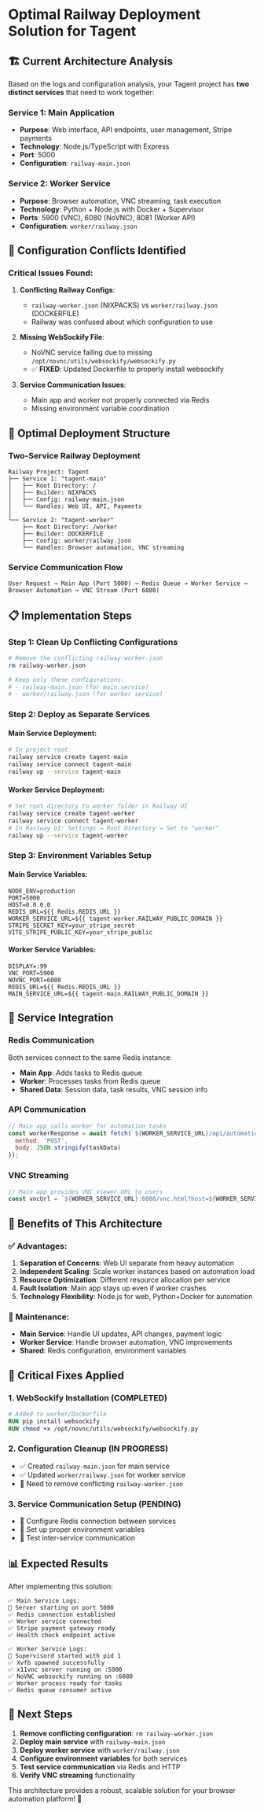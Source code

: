 # Optimal Railway Deployment Solution for Tagent

## 🏗️ **Current Architecture Analysis**

Based on the logs and configuration analysis, your Tagent project has **two distinct services** that need to work together:

### **Service 1: Main Application** 
- **Purpose**: Web interface, API endpoints, user management, Stripe payments
- **Technology**: Node.js/TypeScript with Express
- **Port**: 5000
- **Configuration**: `railway-main.json`

### **Service 2: Worker Service**
- **Purpose**: Browser automation, VNC streaming, task execution
- **Technology**: Python + Node.js with Docker + Supervisor
- **Ports**: 5900 (VNC), 6080 (NoVNC), 8081 (Worker API)
- **Configuration**: `worker/railway.json`

## 🔧 **Configuration Conflicts Identified**

### **Critical Issues Found:**
1. **Conflicting Railway Configs**: 
   - `railway-worker.json` (NIXPACKS) vs `worker/railway.json` (DOCKERFILE)
   - Railway was confused about which configuration to use

2. **Missing WebSockify File**: 
   - NoVNC service failing due to missing `/opt/novnc/utils/websockify/websockify.py`
   - ✅ **FIXED**: Updated Dockerfile to properly install websockify

3. **Service Communication Issues**:
   - Main app and worker not properly connected via Redis
   - Missing environment variable coordination

## 🚀 **Optimal Deployment Structure**

### **Two-Service Railway Deployment**

```
Railway Project: Tagent
├── Service 1: "tagent-main" 
│   ├── Root Directory: /
│   ├── Builder: NIXPACKS
│   ├── Config: railway-main.json
│   └── Handles: Web UI, API, Payments
│
└── Service 2: "tagent-worker"
    ├── Root Directory: /worker
    ├── Builder: DOCKERFILE  
    ├── Config: worker/railway.json
    └── Handles: Browser automation, VNC streaming
```

### **Service Communication Flow**

```
User Request → Main App (Port 5000) → Redis Queue → Worker Service → Browser Automation → VNC Stream (Port 6080)
```

## 📋 **Implementation Steps**

### **Step 1: Clean Up Conflicting Configurations**
```bash
# Remove the conflicting railway-worker.json
rm railway-worker.json

# Keep only these configurations:
# - railway-main.json (for main service)
# - worker/railway.json (for worker service)
```

### **Step 2: Deploy as Separate Services**

#### **Main Service Deployment:**
```bash
# In project root
railway service create tagent-main
railway service connect tagent-main
railway up --service tagent-main
```

#### **Worker Service Deployment:**
```bash
# Set root directory to worker folder in Railway UI
railway service create tagent-worker
railway service connect tagent-worker
# In Railway UI: Settings → Root Directory → Set to "worker"
railway up --service tagent-worker
```

### **Step 3: Environment Variables Setup**

#### **Main Service Variables:**
```env
NODE_ENV=production
PORT=5000
HOST=0.0.0.0
REDIS_URL=${{ Redis.REDIS_URL }}
WORKER_SERVICE_URL=${{ tagent-worker.RAILWAY_PUBLIC_DOMAIN }}
STRIPE_SECRET_KEY=your_stripe_secret
VITE_STRIPE_PUBLIC_KEY=your_stripe_public
```

#### **Worker Service Variables:**
```env
DISPLAY=:99
VNC_PORT=5900
NOVNC_PORT=6080
REDIS_URL=${{ Redis.REDIS_URL }}
MAIN_SERVICE_URL=${{ tagent-main.RAILWAY_PUBLIC_DOMAIN }}
```

## 🔗 **Service Integration**

### **Redis Communication**
Both services connect to the same Redis instance:
- **Main App**: Adds tasks to Redis queue
- **Worker**: Processes tasks from Redis queue
- **Shared Data**: Session data, task results, VNC session info

### **API Communication**
```javascript
// Main app calls worker for automation tasks
const workerResponse = await fetch(`${WORKER_SERVICE_URL}/api/automation`, {
  method: 'POST',
  body: JSON.stringify(taskData)
});
```

### **VNC Streaming**
```javascript
// Main app provides VNC viewer URL to users
const vncUrl = `${WORKER_SERVICE_URL}:6080/vnc.html?host=${WORKER_SERVICE_URL}&port=6080`;
```

## 🎯 **Benefits of This Architecture**

### **✅ Advantages:**
1. **Separation of Concerns**: Web UI separate from heavy automation
2. **Independent Scaling**: Scale worker instances based on automation load
3. **Resource Optimization**: Different resource allocation per service
4. **Fault Isolation**: Main app stays up even if worker crashes
5. **Technology Flexibility**: Node.js for web, Python+Docker for automation

### **🔧 Maintenance:**
- **Main Service**: Handle UI updates, API changes, payment logic
- **Worker Service**: Handle browser automation, VNC improvements
- **Shared**: Redis configuration, environment variables

## 🚨 **Critical Fixes Applied**

### **1. WebSockify Installation (COMPLETED)**
```dockerfile
# Added to worker/Dockerfile
RUN pip install websockify
RUN chmod +x /opt/novnc/utils/websockify/websockify.py
```

### **2. Configuration Cleanup (IN PROGRESS)**
- ✅ Created `railway-main.json` for main service
- ✅ Updated `worker/railway.json` for worker service  
- 🔄 Need to remove conflicting `railway-worker.json`

### **3. Service Communication Setup (PENDING)**
- 🔄 Configure Redis connection between services
- 🔄 Set up proper environment variables
- 🔄 Test inter-service communication

## 📊 **Expected Results**

After implementing this solution:

```
✅ Main Service Logs:
🚀 Server starting on port 5000
✅ Redis connection established
✅ Worker service connected
✅ Stripe payment gateway ready
✅ Health check endpoint active

✅ Worker Service Logs:
🚀 Supervisord started with pid 1
✅ Xvfb spawned successfully
✅ x11vnc server running on :5900
✅ NoVNC websockify running on :6080
✅ Worker process ready for tasks
✅ Redis queue consumer active
```

## 🎉 **Next Steps**

1. **Remove conflicting configuration**: `rm railway-worker.json`
2. **Deploy main service** with `railway-main.json`
3. **Deploy worker service** with `worker/railway.json` 
4. **Configure environment variables** for both services
5. **Test service communication** via Redis and HTTP
6. **Verify VNC streaming** functionality

This architecture provides a robust, scalable solution for your browser automation platform! 🚀